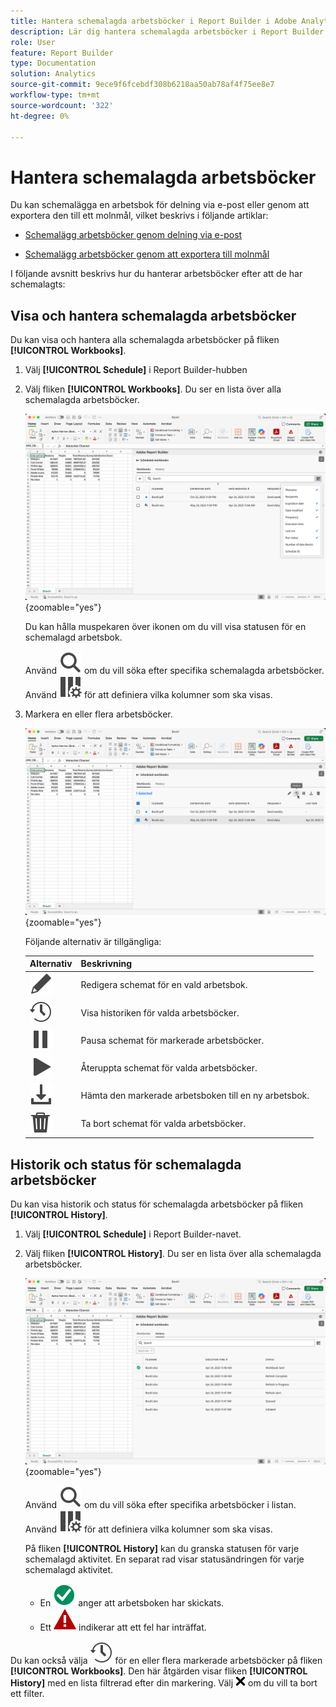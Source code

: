 ```yaml
---
title: Hantera schemalagda arbetsböcker i Report Builder i Adobe Analytics
description: Lär dig hantera schemalagda arbetsböcker i Report Builder
role: User
feature: Report Builder
type: Documentation
solution: Analytics
source-git-commit: 9ece9f6fcebdf308b6218aa50ab78af4f75ee8e7
workflow-type: tm+mt
source-wordcount: '322'
ht-degree: 0%

---
```


# Hantera schemalagda arbetsböcker

Du kan schemalägga en arbetsbok för delning via e-post eller genom att exportera den till ett molnmål, vilket beskrivs i följande artiklar:

* [Schemalägg arbetsböcker genom delning via e-post](/help/analyze/report-builder/schedule-reportbuilder.md)

* [Schemalägg arbetsböcker genom att exportera till molnmål](/help/analyze/report-builder/report-builder-export.md)

I följande avsnitt beskrivs hur du hanterar arbetsböcker efter att de har schemalagts:

## Visa och hantera schemalagda arbetsböcker

Du kan visa och hantera alla schemalagda arbetsböcker på fliken **[!UICONTROL Workbooks]**.

1. Välj **[!UICONTROL Schedule]** i Report Builder-hubben

1. Välj fliken **[!UICONTROL Workbooks]**. Du ser en lista över alla schemalagda arbetsböcker.

   ![Schemalagd arbetsbok](assets/scheduled-workbooks.png){zoomable="yes"}

   Du kan hålla muspekaren över ikonen om du vill visa statusen för en schemalagd arbetsbok.

   Använd ![Sök](/help/assets/icons/Search.svg) om du vill söka efter specifika schemalagda arbetsböcker.
Använd ![ColumnSetting](/help/assets/icons/ColumnSetting.svg) för att definiera vilka kolumner som ska visas.

1. Markera en eller flera arbetsböcker.

   ![Schemalägg arbetsböcker har valts](assets/scheduled-workbooks-selected.png){zoomable="yes"}

   Följande alternativ är tillgängliga:

   | Alternativ | Beskrivning |
   |---|---|
   | ![Redigera](/help/assets/icons/Edit.svg) | Redigera schemat för en vald arbetsbok. |
   | ![Historik](/help/assets/icons/History.svg) | Visa historiken för valda arbetsböcker. |
   | ![Paus](/help/assets/icons/Pause.svg) | Pausa schemat för markerade arbetsböcker. |
   | ![Spela upp](/help/assets/icons/Play.svg) | Återuppta schemat för valda arbetsböcker. |
   | ![Hämta](/help/assets/icons/Download.svg) | Hämta den markerade arbetsboken till en ny arbetsbok. |
   | ![Ta bort](/help/assets/icons/Delete.svg) | Ta bort schemat för valda arbetsböcker. |


## Historik och status för schemalagda arbetsböcker

Du kan visa historik och status för schemalagda arbetsböcker på fliken **[!UICONTROL History]**.

1. Välj **[!UICONTROL Schedule]** i Report Builder-navet.

1. Välj fliken **[!UICONTROL History]**. Du ser en lista över alla schemalagda arbetsböcker.

   ![Schemalagd historik](assets/scheduled-workbooks-history.png){zoomable="yes"}

   Använd ![Sök](/help/assets/icons/Search.svg) om du vill söka efter specifika arbetsböcker i listan.
Använd ![ColumnSetting](/help/assets/icons/ColumnSetting.svg) för att definiera vilka kolumner som ska visas.

   På fliken **[!UICONTROL History]** kan du granska statusen för varje schemalagd aktivitet. En separat rad visar statusändringen för varje schemalagd aktivitet.

   * En ![CheckCircleGreen](/help/assets/icons/CheckmarkCircleGreen.svg) anger att arbetsboken har skickats.
   * Ett ![AlertRed](/help/assets/icons/AlertRed.svg) indikerar att ett fel har inträffat.

Du kan också välja ![Historik](/help/assets/icons/History.svg) för en eller flera markerade arbetsböcker på fliken **[!UICONTROL Workbooks]**. Den här åtgärden visar fliken **[!UICONTROL History]** med en lista filtrerad efter din markering. Välj ![CrossSize75](/help/assets/icons/CrossSize75.svg) om du vill ta bort ett filter.


